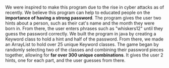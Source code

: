 We were inspired to make this program due to the rise in cyber attacks as of recently. We believe this program can help to educated people on the **importance of 
having a strong password**. The program gives the user two hints about a person, such as their cat's name and the month they were born in. From there, the user 
enters phrases such as "whiskers12" until they guess the password correctly. We built the program in java by creating a Keyword class to hold a hint and half 
of the password. From there, we made an ArrayList to hold over 25 unique Keyword classes. The game began by randomly selecting two of the classes and combining 
their password pieces together, allowing for **far over 300 unique combinations**. It gives the user 2 hints, one for each part, and the user guesses from there.
